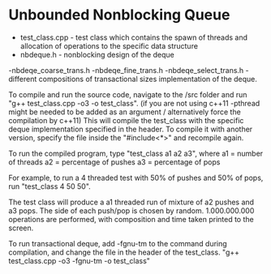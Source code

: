 # Unbounded Nonblocking Queue

- test_class.cpp - test class which contains the spawn of threads and allocation of operations to the specific data structure
- nbdeque.h - nonblocking design of the deque

-nbdeqe_coarse_trans.h
-nbdeqe_fine_trans.h
-nbdeqe_select_trans.h - different compositions of transactional sizes implementation of the deque.

To compile and run the source code, navigate to the /src folder and 
run "g++ test_class.cpp -o3 -o test_class". (if you are not using c++11
-pthread might be needed to be added as an argument / alternatively force 
the compilation by c++11)
This will compile the test_class with the specific deque implementation
specified in the header. To compile it with another version, specify the 
file inside the "#include<*>" and recompile again.

To run the compiled program, type "test_class a1 a2 a3", where 
a1 = number of threads
a2 = percentage of pushes
a3 = percentage of pops

For example, to run a 4 threaded test with 50% of pushes and 50% of pops,
run "test_class 4 50 50".

The test class will produce a a1 threaded run of mixture of a2 pushes and a3 pops.
The side of each push/pop is chosen by random.
1.000.000.000 operations are performed, with composition and time taken printed to the screen.

To run transactional deque, add -fgnu-tm to the command during compilation, 
and change the file in the header of the test_class.
"g++ test_class.cpp -o3 -fgnu-tm -o test_class"
